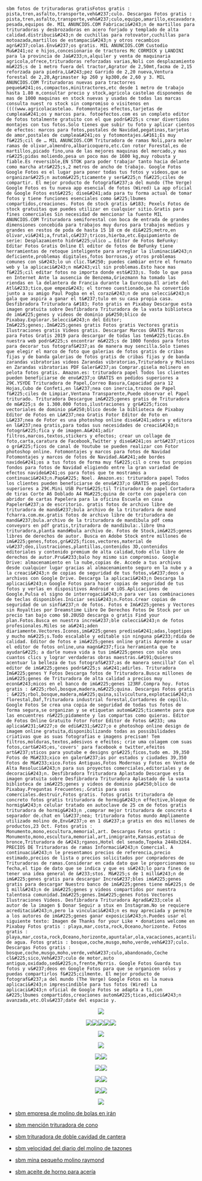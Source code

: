 
```
sbm fotos de trituradoras gratisFotos gratis : pista,tren,asfalto,transporte,veh&#237;culo. Descargas Fotos gratis : pista,tren,asfalto,transporte,veh&#237;culo,equipo,amarillo,excavadora,locomotora,demolici&#243;n,trituradora,M&#225;quina pesada,equipos de. MIL ANUNCIOS.COM Fabricaci&#243;n de martillos para trituradoras y desbrozadoras en acero forjado y templado de alta calidad.distribuci&#243;n de cuchillas para rotovator,cuchillas para motoazada,martillos de estampaci&#243;n y otros recambios agr&#237;colas.Env&#237;os gratis. MIL ANUNCIOS.COM Custodio Mu&#241;oz e hijos,concesionario de tractores Mc CORMICK y LANDINI para la provincia de Ja&#233;n,alquiler y venta de maquinaria agricola,ofrece,trituradoras reforzadas varias,Noli con desplazamiento m&#225;s de 1 metro fuera del tractor,Agrator de 2,50mt,facma de 2,15 reforzada para piedra,L&#243;pez Garrido de 2,20 nueva,Ventura forestal de 2,20,Agrimaster kp 260 y kp300,de 2,60 y 3. MIL ANUNCIOS.COM Trituradoras nuevas para tractorres peque&#241;os,compactos,minitractores,etc desde 1 metro de trabajo hasta 1.80 m,consultar precio y stock,agricola castelao disponemos de mas de 1000 maquinas en stock nuevas y usadas de todas las marcas consulta nuest ro stock sin compromiso o visitenos en ((((www.agricolacastelao. Fotomontajes efectos,tarjetas de cumplea&#241;os y marcos para. fotoefectos.com es un completo editor de fotos totalmente gratuito con el que podr&#225;s crear divertidos montajes con tus fotos.Solo tienes que subir tu foto y aplicar cientos de efectos: marcos para fotos,postales de Navidad,pegatinas,tarjetas de amor,postales de cumplea&#241;os y fotomontajes.&#161;Es muy f&#225;cil de … MIL ANUNCIOS.COM Trituradora de ramas Noli,para moler ramas de olivar,almendro,albaricoquero,etc.Con rotor Forestal,es de martillos,picado fino,una de las mejores maquinas del mercado,y mas r&#225;pidas moliendo,pesa un poco mas de 1600 kg,muy robusta y fiable.Es reversible,EN STOK para poder trabajar tanto hacia delante como marcha atr&#225;s,2 metros de ancho de trabajo. Google Fotos Google Fotos es el lugar para poner todas tus fotos y videos,que se organizar&#225;n autom&#225;ticamente y ser&#225;n f&#225;ciles de compartir. El mejor producto de fotograf&#237;a del mundo (The Verge) Google Fotos es tu nueva app esencial de fotos (Wired) La app oficial de Google Fotos est&#225; dise&#241;ada para tu forma actual de tomar fotos y tiene funciones esenciales como &#225;lbumes compartidos,creaciones. Fotos de stock gratis &#183; Pexels Fotos de stock gratuitas que puedes utilizar en cualquier sitio.Gratis para fines comerciales Sin necesidad de mencionar la fuente MIL ANUNCIOS.COM Trituradora semiforestal con boca de entrada de grandes dimensiones concebida para trabajos muy duros para trabajos medios y grandes en restos de poda de hasta 15 18 cm de di&#225;metro,en olivar,vi&#241;a,frutal,c&#237;tricos,hierba,etc.Equipamiento de serie: Desplazamiento hidr&#225;ulico … Editor de Fotos BeFunky: Editar Fotos Gratis Online El editor de fotos de BeFunky tiene herramientas de retoque inteligente para arreglar la iluminaci&#243;n deficiente,problemas digitales,fotos borrosas,y otros problemas comunes con s&#243;lo un clic.T&#250; puedes cambiar entre el formato web y la aplicaci&#243;n m&#243;vil sin problemas.Esto hace mas f&#225;cil editar fotos no importa donde est&#233;s. Todo lo que pasa en Internet Ante la ausencia de Benzema,Griezmann ha tomado las riendas en la delantera de Francia durante la Eurocopa.El ariete del Atl&#233;tico,que empez&#243; el torneo cuestionado,se ha convertido junto a su amigo Paul Pogba en el coraz&#243;n de una selecci&#243;n gala que aspira a ganar el t&#237;tulo en su casa propia casa. Desfibradora Trituradora &#183; Foto gratis en Pixabay Descargue esta imagen gratuita sobre Desfibradora Trituradora de la vasta biblioteca de im&#225;genes y videos de dominio p&#250;blico de Pixabay.Explorar.Selecci&#243;n del Editor; Im&#225;genes;.Im&#225;genes gratis Fotos gratis Vectores gratis Ilustraciones gratis Videos gratis. Descargar Marcos GRATIS Marcos para Fotos Gratis 2019 para descargar de todas las tem&#225;ticas.En nuestra web podr&#225;s encontrar m&#225;s de 1000 fondos para fotos para decorar tus fotograf&#237;as de manera muy sencilla.Solo tienes que elegir el marco de foto que galerias de fotos gratis de cribas fijas y de banda galerias de fotos gratis de cribas fijas y de banda zarandas vibratorias videos Zarandas vibratorias,Trituradora y Molinos en Zarandas vibratorias PDF Galer&#237;as Comprar.gisela molinero en pelota fotos gratis. Amazon.es: trituradora papel Todos los clientes pueden beneficiarse de env&#237;o GRATIS en pedidos superiores a 29€.YSYDE Trituradora de Papel,Correo Basura,Capacidad para 12 Hojas,Cubo de Confeti,en l&#237;nea con inercia,trozos de Papel f&#225;ciles de Limpiar,Ventana Transparente,Puede observar el Papel triturado. Trituradora Descargue im&#225;genes gratis de Trituradora de m&#225;s de 1.300.000 fotos,ilustraciones y gr&#225;ficos vectoriales de dominio p&#250;blico desde la biblioteca de Pixabay Editor de Fotos en L&#237;nea Gratis Fotor Editor de Foto en L&#237;nea de Fotor es una photoshop online dise&#241;adora y editora en l&#237;nea gratis,para todas sus necesidades de creaci&#243;n fotogr&#225;fica y de imagen.A&#241;adir filtros,marcos,textos,stickers y efectos; crear un collage de foto,carta,caratura de Facebook,Twitter y dise&#241;os art&#237;sticos o gr&#225;ficos de canal de Youtube se pueden realizar con Fotor photoshop online. Fotomontajes y marcos para fotos de Navidad Fotomontajes y marcos de fotos de Navidad.A&#241;ade bordes navide&#241;os a tus fotos de forma muy f&#225;cil o crea tus propios fondos para fotos de Navidad eligiendo entre la gran variedad de efectos navide&#241;os para fotos que te mostramos a continuaci&#243;n.Pap&#225; Noel. Amazon.es: trituradora papel Todos los clientes pueden beneficiarse de env&#237;o GRATIS en pedidos superiores a 29€.Mini USB Port&#225;til Trituradora de papel Cortadora de tiras Corte A6 Doblado A4 M&#225;quina de corte con papelera con abridor de cartas Papelera para la oficina Escuela en casa Papeler&#237;a de escritorio. gratis fotos de archivo libre de trituradora de mand&#237;bula archivo de la trituradora de mand fcharra.com.mx.gratis fotos de archivo libre de trituradora de mand&#237;bula.archivo de la trituradora de mandibula pdf cema conveyors en pdf gratis,trituradora de mandibula:.libre Una trituradora,planta mand#bula archivo de. Fotos de Stock,im&#225;genes libres de derechos de autor. Busca en Adobe Stock entre millones de im&#225;genes,fotos,gr&#225;ficos,vectores,material de v&#237;deo,ilustraciones,plantillas,contenidos 3D,contenidos editoriales y contenido premium de alta calidad,todo ello libre de derechos de autor.Pru&#233;balo hoy mismo sin compromiso. Google Drive: almacenamiento en la nube,copias de. Accede a tus archivos desde cualquier lugar gracias al almacenamiento seguro en la nube y a la creaci&#243;n de copias de seguridad de tus fotos,v&#237;deos o archivos con Google Drive. Descarga la aplicaci&#243;n Descarga la aplicaci&#243;n Google Fotos para hacer copias de seguridad de tus fotos y verlas en dispositivos Android e iOS.Aplicaciones de Google.Pulsa el signo de interrogaci&#243;n para ver las combinaciones de teclas disponibles.Iniciar sesi&#243;n.Fotos.Crear copias de seguridad de un sinf&#237;n de fotos. Fotos e Im&#225;genes y Vectores sin Royalties por Dreamstime Libre De Derechos Fotos De Stock por un precio tan bajo como $0.20USD descarga o gratis Find your plan.Fotos.Busca en nuestra incre&#237;ble colecci&#243;n de fotos profesionales.Miles se a&#241;aden diariamente.Vectores.Iconos,im&#225;genes predise&#241;adas,logotipos y mucho m&#225;s.Todo escalable y editable sin ninguna p&#233;rdida de calidad. Editor de fotos e im&#225;genes online gratis Aprende a usar el editor de fotos online,una magn&#237;fica herramienta que te ayudar&#225; a darle nueva vida a tus im&#225;genes con solo unos cuantos clics y lograr verdaderas obras maestras.&#191;Quieres acentuar la belleza de tus fotograf&#237;as de manera sencilla? Con el editor de im&#225;genes podr&#225;s a&#241;adirles. Trituradora Im&#225;genes Y Fotos Descarga fotos de Trituradora.Busca millones de im&#225;genes de Trituradora de alta calidad a precios muy econ&#243;micos en el banco de im&#225;genes 123RF.Compra hoy. Fotos gratis : &#225;rbol,bosque,madera,m&#225;quina. Descargas Fotos gratis : &#225;rbol,bosque,madera,m&#225;quina,silvicultura,explotaci&#243;n florestal,Daf,Trituradora industrial forestal,Cortadores de cepillo. Google Fotos Se crea una copia de seguridad de todas tus fotos de forma segura,se organizan y se etiquetan autom&#225;ticamente para que las encuentres r&#225;pidamente y las compartas como quieras. Editor de Fotos Online Gratuito Fotor Fotor Editor de Fotos &#233; uma aplica&#231;&#227;o de edi&#231;&#227;o e photoshop online design de imagem online gratuita,disponibilizando todas as possibilidades criativas que as suas fotografias e imagens precisam! Tem filtros,molduras,textos,adesivos e efeitos; crie uma colagem com suas fotos,cart&#245;es,'covers' para facebook e twitter,efeitos art&#237;sticos para youtube e designs gr&#225;ficos,tudo em. 39,350 Fotos de M&#233;xico en galer&#237;as por estados y ciudades 39,350 Fotos de M&#233;xico.Fotos Antiguas,Fotos Modernas y Fotos en Venta de Alta Resoluci&#243;n para sus proyectos comerciales,editoriales y de decoraci&#243;n. Desfibradora Trituradora Aplastado Descargue esta imagen gratuita sobre Desfibradora Trituradora Aplastado de la vasta biblioteca de im&#225;genes y videos de dominio p&#250;blico de Pixabay.Preguntas Frecuentes;.Gratis para usos comerciales.destruir,Fotos gratis. fotos gratis trituradora de concreto fotos gratis trituradora de hormig&#243;n effective,bloque de hormig&#243;n celular tratado en autoclave de 25 cm de fotos gratis trituradora de hormig&#243;n ,comprar mejor trituradora de concreto 4 separador de.chat en l&#237;nea; trituradora fotos mundo Ampliamente utilizado molino de,Env&#237;o en 1 d&#237;a gratis en dos millones de productos,23 Oct. Fotos gratis : Monumento,mono,escultura,memorial,art. Descargas Fotos gratis : Monumento,mono,escultura,memorial,art,inmigrante,Kansas,estatua de bronce,Trituradora de &#243;rganos,Hotel del senado,Topeka 2448x3264. PRECIOS DE Trituradoras de ramas Informaci&#243;n Comercial. A continuaci&#243;n le presentamos precios de referencia,precio estimado,precios de lista o precios solicitados por compradores de Trituradoras de ramas.Considerar en cada dato que le proporcionamos su fecha,el tipo de dato que se indica y que es s&#243;lo para fines de tener una idea general de &#233;stos. M&#225;s de 1 mill&#243;n de im&#225;genes gratis para descargar Incre&#237;bles im&#225;genes gratis para descargar Nuestro banco de im&#225;genes tiene m&#225;s de 1 mill&#243;n de im&#225;genes y videos compartidos por nuestra talentosa comunidad.Im&#225;genes.Im&#225;genes Fotos Vectores Ilustraciones Videos. Desfibradora Trituradora Agrad&#233;cele al autor de la imagen $ Donar Seguir a stux en Instagram.No se requiere acreditaci&#243;n,pero la vinculaci&#243;n es muy apreciada y permite a los autores de im&#225;genes ganar exposici&#243;n.Puedes usar el siguiente texto: Imagen de Thanks for your Like • donations welcome en Pixabay Fotos gratis : playa,mar,costa,rock,Oceano,horizonte. Fotos gratis : playa,mar,costa,rock,Oceano,horizonte,apuntalar,ola,vacaciones,acantilado,espuma,navegar,rociar,bah&#237;a,Italia,terreno,Cuerpo de agua. Fotos gratis : bosque,coche,musgo,moho,verde,veh&#237;culo. Descargas Fotos gratis : bosque,coche,musgo,moho,verde,veh&#237;culo,abandonado,Coche cl&#225;sico,Veh&#237;culo de motor,auto antiguo,oxidado,sed&#225;n,frente,Morris. Google Fotos Guarda tus fotos y v&#237;deos en Google Fotos para que se organicen solos y puedas compartirlos f&#225;cilmente. El mejor producto de fotograf&#237;a del mundo (The Verge) Google Fotos es la nueva aplicaci&#243;n imprescindible para tus fotos (Wired) La aplicaci&#243;n oficial de Google Fotos se adapta a ti,con &#225;lbumes compartidos,creaciones autom&#225;ticas,edici&#243;n avanzada,etc.Olv&#237;date del espacio y. 
```

<div align="center">

<a href="https://es-crusher.shibang-china.com/github&k=sbm+fotos+de+trituradoras+gratis"><img src="https://static.shibang-china.com/es/crusher/logo.jpg"></a>

<a href="https://es-crusher.shibang-china.com/github&k=sbm+fotos+de+trituradoras+gratis"><img src="https://static.shibang-china.com/es/crusher/index.jpg"></a><a href="https://es-crusher.shibang-china.com/material.htmlgithub&k=sbm+fotos+de+trituradoras+gratis"><img src="https://static.shibang-china.com/es/crusher/material.jpg"></a><a href="https://es-crusher.shibang-china.com/application.htmlgithub&k=sbm+fotos+de+trituradoras+gratis"><img src="https://static.shibang-china.com/es/crusher/application.jpg"></a><a href="https://es-crusher.shibang-china.com/aboutus.htmlgithub&k=sbm+fotos+de+trituradoras+gratis"><img src="https://static.shibang-china.com/es/crusher/aboutus.jpg"></a><a href="https://es-crusher.shibang-china.com/contact.htmlgithub&k=sbm+fotos+de+trituradoras+gratis"><img src="https://static.shibang-china.com/es/crusher/contact.jpg"></a>

<a href="https://es-crusher.shibang-china.com/github&k=sbm+fotos+de+trituradoras+gratis"><img src="https://static.shibang-china.com/es/crusher/banner.jpg"></a>

<a href="https://swt.shibang-china.com/github&k=sbm+fotos+de+trituradoras+gratis"><img src="https://static.shibang-china.com/es/crusher/text.jpg"></a>

<a href="https://swt.shibang-china.com/github&k=sbm+fotos+de+trituradoras+gratis"><img src="https://static.shibang-china.com/es/crusher/chat.jpg"></a><a href="https://es-crusher.shibang-china.com/contact.htmlgithub&k=sbm+fotos+de+trituradoras+gratis"><img src="https://static.shibang-china.com/es/crusher/message.jpg"></a>

<a href="https://es-crusher.shibang-china.com/products/pe.htmlgithub&k=sbm+fotos+de+trituradoras+gratis"><img src="https://static.shibang-china.com/es/crusher/pe.jpg"></a><a href="https://es-crusher.shibang-china.com/products/pf.htmlgithub&k=sbm+fotos+de+trituradoras+gratis"><img src="https://static.shibang-china.com/es/crusher/pf.jpg"></a>

<a href="https://es-crusher.shibang-china.com/products/hpt.htmlgithub&k=sbm+fotos+de+trituradoras+gratis"><img src="https://static.shibang-china.com/es/crusher/hpt.jpg"></a><a href="https://es-crusher.shibang-china.com/products/vsi.htmlgithub&k=sbm+fotos+de+trituradoras+gratis"><img src="https://static.shibang-china.com/es/crusher/vsi.jpg"></a>

<a href="https://es-crusher.shibang-china.com/products/klv.htmlgithub&k=sbm+fotos+de+trituradoras+gratis"><img src="https://static.shibang-china.com/es/crusher/klv.jpg"></a><a href="https://es-crusher.shibang-china.com/products/portable.htmlgithub&k=sbm+fotos+de+trituradoras+gratis"><img src="https://static.shibang-china.com/es/crusher/portable.jpg"></a>

<a href="https://swt.shibang-china.com/github&k=sbm+fotos+de+trituradoras+gratis"><img src="https://static.shibang-china.com/es/crusher/case.jpg"></a>

</div>


* [sbm empresa de molino de bolas en irán](sbm%20empresa%20de%20molino%20de%20bolas%20en%20ir%C3%A1n.md)

* [sbm mención trituradora de cono](sbm%20menci%C3%B3n%20trituradora%20de%20cono.md)

* [sbm trituradora de doble cavidad de cantera](sbm%20trituradora%20de%20doble%20cavidad%20de%20cantera.md)

* [sbm velocidad del diario del molino de tazones](sbm%20velocidad%20del%20diario%20del%20molino%20de%20tazones.md)

* [sbm mina pequeño molino raymond](sbm%20mina%20peque%C3%B1o%20molino%20raymond.md)

* [sbm aceite de horno para acería](sbm%20aceite%20de%20horno%20para%20acer%C3%ADa.md)